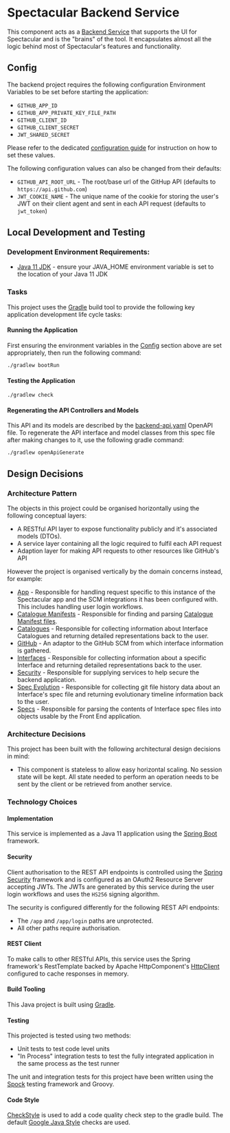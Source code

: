 # Spectacular Backend Service
This component acts as a [Backend Service](../docs/architecture.md#backend-service) that supports the UI for Spectacular and is the "brains" of the tool. It encapsulates almost all the logic behind most of Spectacular's features and functionality.

## Config
The backend project requires the following configuration Environment Variables to be set before starting the application:
- `GITHUB_APP_ID`
- `GITHUB_APP_PRIVATE_KEY_FILE_PATH`
- `GITHUB_CLIENT_ID`
- `GITHUB_CLIENT_SECRET`
- `JWT_SHARED_SECRET`

Please refer to the dedicated [configuration guide](../docs/configuration.md) for instruction on how to set these values.

The following configuration values can also be changed from their defaults:
- `GITHUB_API_ROOT_URL` - The root/base url of the GitHup API (defaults to `https://api.github.com`)
- `JWT_COOKIE_NAME` - The unique name of the cookie for storing the user's JWT on their client agent and sent in each API request (defaults to `jwt_token`)

## Local Development and Testing

### Development Environment Requirements:
- [Java 11 JDK](https://jdk.java.net/11/) - ensure your JAVA_HOME environment variable is set to the location of your Java 11 JDK

### Tasks
This project uses the [Gradle](https://docs.gradle.org/current/userguide/userguide.html) build tool to provide the following key application development life cycle tasks:

#### Running the Application
First ensuring the environment variables in the [Config](#config) section above are set appropriately, then run the following command:
```
./gradlew bootRun
```

#### Testing the Application
```
./gradlew check
```

#### Regenerating the API Controllers and Models
This API and its models are described by the [backend-api.yaml](/specs/backend-api.yaml) OpenAPI file.
To regenerate the API interface and model classes from this spec file after making changes to it, use the following gradle command:
```
./gradlew openApiGenerate
```

## Design Decisions
### Architecture Pattern
The objects in this project could be organised horizontally using the following conceptual layers:
- A RESTful API layer to expose functionality publicly and it's associated models (DTOs).
- A service layer containing all the logic required to fulfil each API request
- Adaption layer for making API requests to other resources like GitHub's API

However the project is organised vertically by the domain concerns instead, for example:
- [App](src/main/java/spectacular/backend/app) - Responsible for handling request specific to this instance of the Spectacular app and the SCM integrations it has been configured with. This includes handling user login workflows.
- [Catalogue Manifests](src/main/java/spectacular/backend/cataloguemanifest) - Responsible for finding and parsing [Catalogue Manifest files](../docs/catalogue-configuration.md).
- [Catalogues](src/main/java/spectacular/backend/catalogues) - Responsible for collecting information about Interface Catalogues and returning detailed representations back to the user.
- [GitHub](src/main/java/spectacular/backend/github) - An adaptor to the GitHub SCM from which interface information is gathered.
- [Interfaces](src/main/java/spectacular/backend/interfaces) - Responsible for collecting information about a specific Interface and returning detailed representations back to the user.
- [Security](src/main/java/spectacular/backend/security) - Responsible for supplying services to help secure the backend application.
- [Spec Evolution](src/main/java/spectacular/backend/specevolution) - Responsible for collecting git file history data about an Interface's spec file and returning evolutionary timeline information back to the user.
- [Specs](src/main/java/spectacular/backend/specs) - Responsible for parsing the contents of Interface spec files into objects usable by the Front End application.

### Architecture Decisions
This project has been built with the following architectural design decisions in mind:
- This component is stateless to allow easy horizontal scaling. No session state will be kept. All state needed to perform an operation needs to be sent by the client or be retrieved from another service. 

### Technology Choices
#### Implementation
This service is implemented as a Java 11 application using the [Spring Boot](https://spring.io/projects/spring-boot) framework.

#### Security
Client authorisation to the REST API endpoints is controlled using the [Spring Security](https://spring.io/projects/spring-security) framework and is configured as an OAuth2 Resource Server accepting JWTs. The JWTs are generated by this service during the user login workflows and uses the `HS256` signing algorithm.

The security is configured differently for the following REST API endpoints:
- The `/app` and `/app/login` paths are unprotected.
- All other paths require authorisation.

#### REST Client
To make calls to other RESTful APIs, this service uses the Spring framework's RestTemplate backed by Apache HttpComponent's [HttpClient](https://hc.apache.org/httpcomponents-client-ga/) configured to cache responses in memory.

#### Build Tooling
This Java project is built using [Gradle](https://docs.gradle.org/current/userguide/userguide.html).

#### Testing
This projected is tested using two methods:
- Unit tests to test code level units
- "In Process" integration tests to test the fully integrated application in the same process as the test runner

The unit and integration tests for this project have been written using the [Spock](http://spockframework.org/) testing framework and Groovy.

#### Code Style
[CheckStyle](https://checkstyle.org/) is used to add a code quality check step to the gradle build. The default [Google Java Style](https://github.com/checkstyle/checkstyle/blob/master/src/main/resources/google_checks.xml) checks are used.
